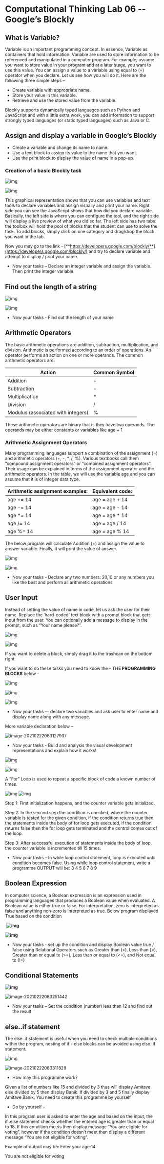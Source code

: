 # Computational Thinking Lab 06 -- Google’s Blockly

## What is Variable?

Variable is an important programming concept. In essence, Variable as containers that hold information. Variable are used to store information to be referenced and manipulated in a computer program. For example, assume you want to store value in your program and at a later stage, you want to use this value. You can assign a value to a variable using equal to (=) operator when you declare. Let us see how you will do it. Here are the following three simple steps – 

- Create variable with appropriate name.
- Store your value in this variable.
- Retrieve and use the stored value from the variable.

Blockly supports dynamically typed languages such as Python and JavaScript and with a little extra work, you can add information to support strongly typed languages (or static typed languages) such as Java or C.

## Assign and display a variable in Google’s Blockly

- Create a variable and change its name to name.
- Use a text block to assign its value to the name that you want.
- Use the print block to display the value of name in a pop-up.

### Creation of a basic Blockly task

  ![img](clip_image002.jpg)  

![img](clip_image004.jpg)

This graphical representation shows that you can use variables and text tools to declare variables and assign visually and print your name. Right side you can see the JavaScript shows that how did you declare variable. Basically, the left side is where you can configure the tool, and the right side will display a live preview of what you did so far. The left side has two tabs: the toolbox will hold the pool of blocks that the student can use to solve the task. To add blocks, simply click on one category and drag/drop the block you want in the tab.

Now you may go to the link - [**https://developers.google.com/blockly/**](https://developers.google.com/blockly/) and try to declare variable and attempt to display / print your name. 

- Now your tasks – Declare an integer variable and assign the variable. Then print the integer variable. 

## Find out the length of a string

  ![img](clip_image002-1613982601496.jpg)  

![img](clip_image004-1613982601496.jpg)

- Now your tasks - Find out the length of your name  

## Arithmetic Operators

The basic arithmetic operations are addition, subtraction, multiplication, and division. Arithmetic is performed according to an order of operations. An operator performs an action on one or more operands. The common arithmetic operators are:   

| **Action**                         | **Common Symbol** |
| ---------------------------------- | ----------------- |
| Addition                           | +                 |
| Subtraction                        | -                 |
| Multiplication                     | *                 |
| Division                           | /                 |
| Modulus (associated with integers) | %                 |

These arithmetic operators are binary that is they have two operands. The operands may be either constants or variables like age + 1

### Arithmetic Assignment Operators

Many programming languages support a combination of the assignment (=) and arithmetic operators (+, -, *, /, %). Various textbooks call them “compound assignment operators” or “combined assignment operators”. Their usage can be explained in terms of the assignment operator and the arithmetic operators. In the table, we will use the variable age and you can assume that it is of integer data type.

| **Arithmetic assignment examples:** | **Equivalent code:** |
| ----------------------------------- | -------------------- |
| age += 14                           | age = age + 14       |
| age -= 14                           | age = age - 14       |
| age *= 14                           | age = age * 14       |
| age /= 14                           | age = age / 14       |
| age %= 14                           | age = age % 14       |

The below program will calculate Addition (+) and assign the value to answer variable. Finally, it will print the value of answer. 

  ![img](clip_image002-1613982625525.jpg)  

![img](clip_image004-1613982625525.jpg)

- Now your tasks - Declare any two numbers: 20,10 or any numbers you like the best and perform all arithmetic operations 

## User Input

Instead of setting the value of name in code, let us ask the user for their name. Replace the ‘hard-coded’ text block with a prompt block that gets input from the user. You can optionally add a message to display in the prompt, such as “Your name please?”.

  ![img](clip_image002-1613982645197.jpg)  

![img](clip_image004-1613982645197.jpg)

If you want to delete a block, simply drag it to the trashcan on the bottom right.

If you want to do these tasks you need to know the - **THE PROGRAMMING BLOCKS** below -  

![img](clip_image002-1613982672719.jpg)

![img](clip_image004-1613982672719.jpg)

![img](clip_image006.jpg)

- Now your tasks –- declare two variables and ask user to enter name and display name along with any message. 

More variable declaration below – 

![image-20210222083127937](image-20210222083127937.png)

- Now your tasks - Build and analysis the visual development representations and explain how it works!

![img](clip_image002-1613982701186.jpg)

![img](clip_image004-1613982701186.jpg)

A “For” Loop is used to repeat a specific block of code a known number of times. 

  ![img](clip_image002-1613982717116.jpg)   ![img](clip_image004-1613982717116.jpg)

Step 1: First initialization happens, and the counter variable gets initialized.

Step 2: In the second step the condition is checked, where the counter variable is tested for the given condition, if the condition returns true then the statements inside the body of for loop gets executed, if the condition returns false then the for loop gets terminated and the control comes out of the loop.

Step 3: After successful execution of statements inside the body of loop, the counter variable is incremented till 15 times. 

- Now your tasks – In while loop control statement, loop is executed until condition becomes false. Using while loop control statement, write a programme OUTPUT will be: 3 4 5 6 7 8 9

## Boolean Expression

In computer science, a Boolean expression is an expression used in programming languages that produces a Boolean value when evaluated. A Boolean value is either true or false. For interpretation, zero is interpreted as false and anything non-zero is interpreted as true. Below program displayed True based on the condition

​       **![img](clip_image002-1613982738373.jpg)**  

**![img](clip_image004-1613982738373.jpg)**

- Now your tasks - set up the condition and display Boolean value true / false using Relational Operators such as Greater than (>), Less than (<), Greater than or equal to (>=), Less than or equal to (<=), and Not equal to (!=) 

## Conditional Statements

   **![img](clip_image002-1613982756194.jpg)**  

![image-20210222083251442](image-20210222083251442.png)

- Now your tasks – Set the condition (number) less than 12 and find out the result 

## else..if statement

The else..if statement is useful when you need to check multiple conditions within the program, nesting of if - else blocks can be avoided using else..if statement.

  ![img](clip_image002-1613982786165.jpg)  

![image-20210222083311828](image-20210222083311828.png)

- How may this programme work?

Given a list of numbers like 15 and divided by 3 thus will display Amitave else divided by 5 then display Banik. If divided by 3 and 5 finally display Amitave Banik. You need to create this programme by yourself 

- Do by yourself - 

In this program user is asked to enter the age and based on the input, the if..else statement checks whether the entered age is greater than or equal to 18. If this condition meets then display message “You are eligible for voting”, however if the condition doesn’t meet then display a different message “You are not eligible for voting”. 

Example of output may be: Enter your age:14

You are not eligible for voting 